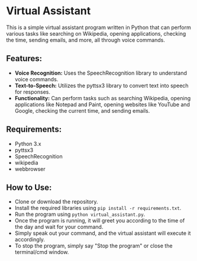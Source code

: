# Virtual Assistant

This is a simple virtual assistant program written in Python that can perform various tasks like searching on Wikipedia, opening applications, checking the time, sending emails, and more, all through voice commands.

## Features:
- **Voice Recognition:** Uses the SpeechRecognition library to understand voice commands.
- **Text-to-Speech:** Utilizes the pyttsx3 library to convert text into speech for responses.
- **Functionality:** Can perform tasks such as searching Wikipedia, opening applications like Notepad and Paint, opening websites like YouTube and Google, checking the current time, and sending emails.

## Requirements:
- Python 3.x
- pyttsx3
- SpeechRecognition
- wikipedia
- webbrowser

## How to Use:
- Clone or download the repository.
- Install the required libraries using `pip install -r requirements.txt`.
- Run the program using `python virtual_assistant.py`.
- Once the program is running, it will greet you according to the time of the day and wait for your command.
- Simply speak out your command, and the virtual assistant will execute it accordingly.
- To stop the program, simply say "Stop the program" or close the terminal/cmd window.

